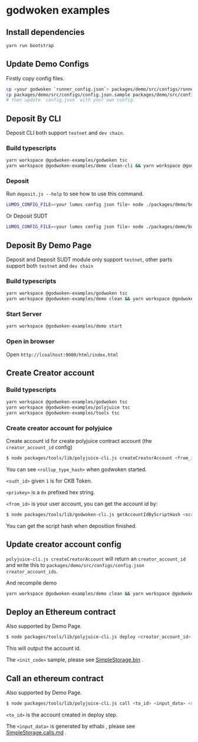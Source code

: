 # godwoken examples

## Install dependencies

```bash
yarn run bootstrap
```

## Update Demo Configs

Firstly copy config files.

```bash
cp <your godwoken `runner_config.json`> packages/demo/src/configs/runner_config.json
cp packages/demo/src/configs/config.json.sample packages/demo/src/configs/config.json
# then update `config.json` with your own config.
```

## Deposit By CLI

Deposit CLI both support `testnet` and `dev chain`.

### Build typescripts

```bash
yarn workspace @godwoken-examples/godwoken tsc 
yarn workspace @godwoken-examples/demo clean-cli && yarn workspace @godwoken/demo build-cli
```

### Deposit

Run `deposit.js --help` to see how to use this command.

```bash
LUMOS_CONFIG_FILE=<your lumos config json file> node ./packages/demo/build-cli/cli/deposit.js --help
```

Or Deposit SUDT

```bash
LUMOS_CONFIG_FILE=<your lumos config json file> node ./packages/demo/build-cli/cli/deposit_sudt.js --help
```

## Deposit By Demo Page

Deposit and Deposit SUDT module only support `testnet`, other parts support both `testnet` and `dev chain`

### Build typescripts

```bash
yarn workspace @godwoken-examples/godwoken tsc
yarn workspace @godwoken-examples/demo clean && yarn workspace @godwoken-examples/demo build
```

### Start Server

```bash
yarn workspace @godwoken-examples/demo start
```

### Open in browser

Open `http://lcoalhost:9000/html/index.html`

## Create Creator account

### Build typescripts

```bash
yarn workspace @godwoken-examples/godwoken tsc 
yarn workspace @godwoken-examples/polyjuice tsc 
yarn workspace @godwoken-examples/tools tsc 
```

### Create creator account for polyjuice

Create account id for create polyjuice contract account (the `creator_account_id` config)

```bash
$ node packages/tools/lib/polyjuice-cli.js createCreatorAccount <from_id> <sudt_id> <rollup_type_hash> <privkey>
```

You can see `<rollup_type_hash>` when godwoken started.

`<sudt_id>` given `1` is for CKB Token.

`<privkey>` is a `0x` prefixed hex string.

`<from_id>` is your user account, you can get the account id by:

```bash
$ node packages/tools/lib/godwoken-cli.js getAccountIdByScriptHash <script_hash>
```

You can get the script hash when deposition finished.


## Update creator account config

`polyjuice-cli.js createCreatorAccount` will return an `creator_account_id` and write this to `packages/demo/src/configs/config.json` `creator_account_ids`.

And recompile demo

```bash
yarn workspace @godwoken-examples/demo clean && yarn workspace @godwoken-examples/demo build
```

## Deploy an Ethereum contract

Also supported by Demo Page.

```bash
$ node packages/tools/lib/polyjuice-cli.js deploy <creator_account_id> <init_code> <rollup_type_hash> <privkey>
```

This will output the account id.

The `<init_code>` sample, please see [SimpleStorage.bin](packages/tools/sample-contracts/SimpleStorage.bin) .

## Call an ethereum contract

Also supported by Demo Page.

```bash
$ node packages/tools/lib/polyjuice-cli.js call <to_id> <input_data> <rollup_type_hash> <privkey>
```

`<to_id>` is the account created in deploy step.

The `<input_data>` is generated by ethabi , please see [SimpleStorage.calls.md](./packages/tools/sample-contracts/SimpleStorage.calls.md) .

